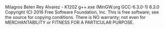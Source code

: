 Milagros Belen Rey Alvarez - K1202
g++.exe (MinGW.org GCC-6.3.0-1) 6.3.0
Copyright (C) 2016 Free Software Foundation, Inc.
This is free software; see the source for copying conditions.  There is NO 
warranty; not even for MERCHANTABILITY or FITNESS FOR A PARTICULAR PURPOSE.
